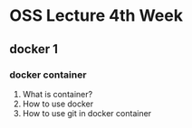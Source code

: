 # OSS Lecture 4th Week
## docker 1
### docker container
1. What is container?
2. How to use docker
3. How to use git in docker container
